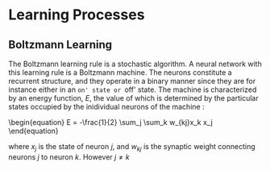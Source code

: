 # Learning Processes 
## Boltzmann Learning
The Boltzmann learning rule is a stochastic algorithm. A neural network with this learning rule is a Boltzmann machine.
The neurons constitute a recurrent structure, and they operate in a binary manner since they are for instance either in an `on' state or `off' state.
The machine is characterized by an energy function, $E$, the value of which is determined by the particular states occupied by the inidividual neurons of the machine :

\begin{equation}
E = -\frac{1}{2} \sum_j \sum_k w_{kj}x_k x_j
\end{equation}

where $x_j$ is the state of neuron $j$, and $w_{kj}$ is the synaptic weight connecting neurons $j$ to neuron $k$.
However $j \neq k$
